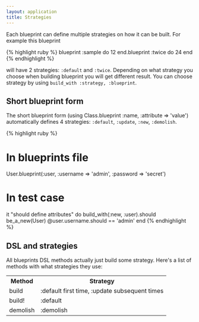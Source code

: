 ```yaml
---
layout: application
title: Strategies
---
```


Each blueprint can define multiple strategies on how it can be built. For example this blueprint

{% highlight ruby %}
blueprint :sample do
  12
end.blueprint :twice do
  24
end
{% endhighlight %}

will have 2 strategies: `:default` and `:twice`. Depending on what strategy you choose when building blueprint you will
get different result. You can choose strategy by using `build_with :strategy, :blueprint`.

## Short blueprint form

The short blueprint form (using Class.blueprint :name, :attribute => 'value') automatically defines 4 strategies:
`:default`, `:update`, `:new`, `:demolish`.

{% highlight ruby %}
# In blueprints file
User.blueprint(:user, :username => 'admin', :password => 'secret')

# In test case
it "should define attributes" do
  build_with(:new, :user).should be_a_new(User)
  @user.username.should == 'admin'
end
{% endhighlight %}

## DSL and strategies

All blueprints DSL methods actually just build some strategy. Here's a list of methods with what strategies they use:

<table>
  <tr>
    <th>Method</th>
    <th>Strategy</th>
  </tr>
  <tr>
    <td>build</td>
    <td>:default first time, :update subsequent times</td>
  </tr>
  <tr>
    <td>build!</td>
    <td>:default</td>
  </tr>
  <tr>
    <td>demolish</td>
    <td>:demolish</td>
  </tr>
</table>

